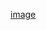 [image](https://user-images.githubusercontent.com/115374130/221385703-133caf17-2021-4484-9147-ccf60c5886b3.png)
